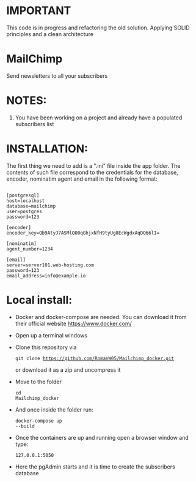 # IMPORTANT
This code is in progress and refactoring the old solution. Applying SOLID principles and a clean architecture


# MailChimp
Send newsletters to all your subscribers


# NOTES:
  1. You have been working on a project and already have a populated subscribers list
  
  
# INSTALLATION:
The first thing we need to add is a ".ini" file inside the app folder. The contents of such file correspond to the credentials for the database, encoder, nominatim agent and email in the following format:
<pre><code>
[postgresql]
host=localhost
database=mailchimp
user=postgres
password=123

[encoder]
encoder_key=Qb9AtyJ7ASMlQO0qGhjxNfH9tyUg8EcWgdxAqDQ66lI=

[nominatim]
agent_number=1234

[email]
server=server101.web-hosting.com
password=123
email_address=info@example.io
</pre></code>

  
  # Local install:
  - Docker and docker-compose are needed. You can download it from their official website https://www.docker.com/
  - Open up a terminal windows
  - Clone this repository via <pre><code>git clone https://github.com/RomanW05/Mailchimp_docker.git</pre></code> or download it as a zip and uncompress it
  - Move to the folder <pre><code>cd Mailchimp_docker</pre></code>
  - And once inside the folder run: <pre><code>docker-compose up --build</pre></code>
  
  - Once the containers are up and running open a browser window and type: <pre><code>127.0.0.1:5050</pre></code>
  - Here the pgAdmin starts and it is time to create the subscribers database
